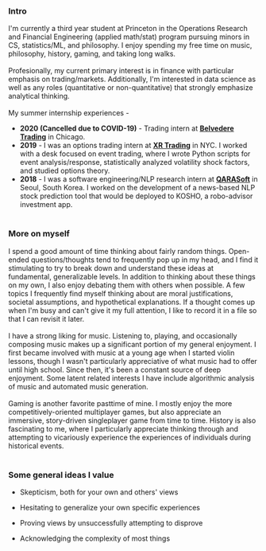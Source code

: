
### Intro
I'm currently a third year student at Princeton in the Operations Research and Financial Engineering 
(applied math/stat) program pursuing minors in CS, statistics/ML, and philosophy. 
I enjoy spending my free time on music, philosophy, history, gaming, and taking long walks.
<br>
<br>
Profesionally, my current primary interest is in finance with particular emphasis on trading/markets. Additionally, I'm interested in data science
as well as any roles (quantitative or non-quantitative) that strongly emphasize analytical thinking.
<br>
<br>
My summer internship experiences -
- __2020 (Cancelled due to COVID-19)__ - Trading intern at [__Belvedere Trading__](http://www.belvederetrading.com/) in Chicago.
- __2019__ - I was an options trading intern at [__XR Trading__](http://www.xrtrading.com/) in NYC. I worked with a desk focused on event trading, 
where I wrote Python scripts for event analysis/response, statistically analyzed volatility shock factors, and studied options theory.
- __2018__ - I was a software engineering/NLP research intern at [__QARASoft__](https://www.qara.ai/) in Seoul, South Korea. I worked on the development
of a news-based NLP stock prediction tool that would be deployed to KOSHO, a robo-advisor investment app.
<br><br>
### More on myself

I spend a good amount of time thinking about fairly random things. Open-ended questions/thoughts tend to frequently pop up in my head, and
I find it stimulating to try to break down and understand these ideas at fundamental, generalizable levels. In addition to thinking about these things on my own, 
I also enjoy debating them with others when possible. A few topics I frequently find myself thinking about are moral justifications, 
societal assumptions, and hypothetical explanations. If a thought comes up when I'm busy and can't give it my full attention, 
I like to record it in a file so that I can revisit it later.
<br><br>
I have a strong liking for music. Listening to, playing, and occasionally composing music makes up a significant portion
of my general enjoyment. I first became involved with music at a young age when I started violin lessons, though I wasn't particularly appreciative
of what music had to offer until high school. Since then, it's been a constant source of deep enjoyment.
Some latent related interests I have include algorithmic analysis of music and automated music generation.
<br><br>
Gaming is another favorite pasttime of mine. I mostly enjoy the more competitively-oriented multiplayer games, but also appreciate
an immersive, story-driven singleplayer game from time to time. History is also fascinating to me, where I particularly appreciate thinking through and attempting to vicariously experience
the experiences of individuals during historical events.
<br><br>

### Some general ideas I value

- Skepticism, both for your own and others' views

- Hesitating to generalize your own specific experiences

- Proving views by unsuccessfully attempting to disprove

- Acknowledging the complexity of most things
 

